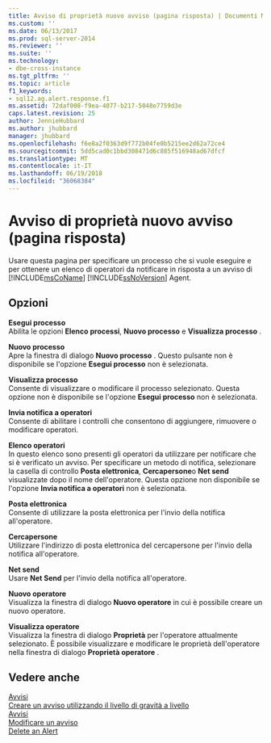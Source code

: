 ```yaml
---
title: Avviso di proprietà nuovo avviso (pagina risposta) | Documenti Microsoft
ms.custom: ''
ms.date: 06/13/2017
ms.prod: sql-server-2014
ms.reviewer: ''
ms.suite: ''
ms.technology:
- dbe-cross-instance
ms.tgt_pltfrm: ''
ms.topic: article
f1_keywords:
- sql12.ag.alert.response.f1
ms.assetid: 72daf008-f9ea-4077-b217-5048e7759d3e
caps.latest.revision: 25
author: JennieHubbard
ms.author: jhubbard
manager: jhubbard
ms.openlocfilehash: f6e8a2f0363d9f772b04fe0b5215ee2d62a72ce4
ms.sourcegitcommit: 5dd5cad0c1bbd308471d6c885f516948ad67dfcf
ms.translationtype: MT
ms.contentlocale: it-IT
ms.lasthandoff: 06/19/2018
ms.locfileid: "36068384"
---
```

# <a name="alert-properties-new-alert-response-page"></a>Avviso di proprietà nuovo avviso (pagina risposta)
  Usare questa pagina per specificare un processo che si vuole eseguire e per ottenere un elenco di operatori da notificare in risposta a un avviso di [!INCLUDE[msCoName](../../includes/msconame-md.md)] [!INCLUDE[ssNoVersion](../../includes/ssnoversion-md.md)] Agent.  
  
## <a name="options"></a>Opzioni  
 **Esegui processo**  
 Abilita le opzioni **Elenco processi**, **Nuovo processo** e **Visualizza processo** .  
  
 **Nuovo processo**  
 Apre la finestra di dialogo **Nuovo processo** . Questo pulsante non è disponibile se l'opzione **Esegui processo** non è selezionata.  
  
 **Visualizza processo**  
 Consente di visualizzare o modificare il processo selezionato. Questa opzione non è disponibile se l'opzione **Esegui processo** non è selezionata.  
  
 **Invia notifica a operatori**  
 Consente di abilitare i controlli che consentono di aggiungere, rimuovere o modificare operatori.  
  
 **Elenco operatori**  
 In questo elenco sono presenti gli operatori da utilizzare per notificare che si è verificato un avviso. Per specificare un metodo di notifica, selezionare la casella di controllo **Posta elettronica**, **Cercapersone**o **Net send** visualizzate dopo il nome dell'operatore. Questa opzione non disponibile se l'opzione **Invia notifica a operatori** non è selezionata.  
  
 **Posta elettronica**  
 Consente di utilizzare la posta elettronica per l'invio della notifica all'operatore.  
  
 **Cercapersone**  
 Utilizzare l'indirizzo di posta elettronica del cercapersone per l'invio della notifica all'operatore.  
  
 **Net send**  
 Usare **Net Send** per l'invio della notifica all'operatore.  
  
 **Nuovo operatore**  
 Visualizza la finestra di dialogo **Nuovo operatore** in cui è possibile creare un nuovo operatore.  
  
 **Visualizza operatore**  
 Visualizza la finestra di dialogo **Proprietà** per l'operatore attualmente selezionato. È possibile visualizzare e modificare le proprietà dell'operatore nella finestra di dialogo **Proprietà operatore** .  
  
## <a name="see-also"></a>Vedere anche  
 [Avvisi](alerts.md)   
 [Creare un avviso utilizzando il livello di gravità a livello](create-an-alert-using-severity-level.md)   
 [Avvisi](alerts.md)   
 [Modificare un avviso](edit-an-alert.md)   
 [Delete an Alert](delete-an-alert.md)  
  
  